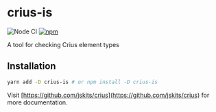 # crius-is

![Node CI](https://github.com/jskits/crius/workflows/Node%20CI/badge.svg)
[![npm](https://img.shields.io/npm/v/crius-is.svg)](https://www.npmjs.com/package/crius-is)

A tool for checking Crius element types

## Installation

```sh
yarn add -D crius-is # or npm install -D crius-is
```

Visit [https://github.com/jskits/crius](https://github.com/jskits/crius) for more documentation.
